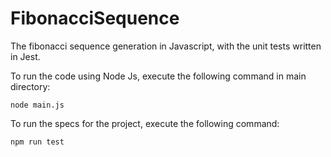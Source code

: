 # FibonacciSequence
The fibonacci sequence generation in Javascript, with the unit tests written in Jest.

To run the code using Node Js, execute the following command in main directory:

```
node main.js
```

To run the specs for the project, execute the following command:
```
npm run test
```
